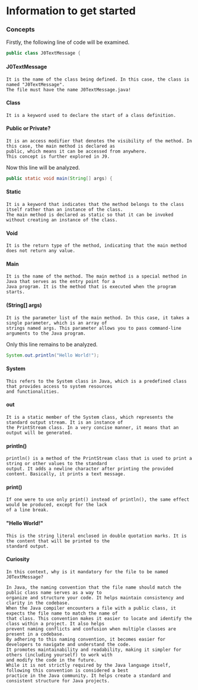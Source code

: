 # Information to get started

### Concepts

Firstly, the following line of code will be examined.
```java
public class J0TextMessage {
```
#### J0TextMessage
    It is the name of the class being defined. In this case, the class is named "J0TextMessage".
    The file must have the name J0TextMessage.java!
    
#### Class
    It is a keyword used to declare the start of a class definition.

#### Public or Private?
    It is an access modifier that denotes the visibility of the method. In this case, the main method is declared as 
    public, which means it can be accessed from anywhere.
    This concept is further explored in J9.

Now this line will be analyzed.
```java
public static void main(String[] args) {
```

#### Static
    It is a keyword that indicates that the method belongs to the class itself rather than an instance of the class. 
    The main method is declared as static so that it can be invoked without creating an instance of the class.

#### Void 
    It is the return type of the method, indicating that the main method does not return any value.

#### Main
    It is the name of the method. The main method is a special method in Java that serves as the entry point for a 
    Java program. It is the method that is executed when the program starts.

#### (String[] args)
    It is the parameter list of the main method. In this case, it takes a single parameter, which is an array of 
    strings named args. This parameter allows you to pass command-line arguments to the Java program.

Only this line remains to be analyzed.
```java
System.out.println("Hello World!");
```

#### System 
    This refers to the System class in Java, which is a predefined class that provides access to system resources 
    and functionalities.

#### out 
    It is a static member of the System class, which represents the standard output stream. It is an instance of 
    the PrintStream class. In a very concise manner, it means that an output will be generated.

#### println() 
    println() is a method of the PrintStream class that is used to print a string or other values to the standard 
    output. It adds a newline character after printing the provided content. Basically, it prints a text message.

#### print()
    If one were to use only print() instead of println(), the same effect would be produced, except for the lack 
    of a line break.

#### "Hello World!"
    This is the string literal enclosed in double quotation marks. It is the content that will be printed to the 
    standard output.

#### Curiosity
    
    In this context, why is it mandatory for the file to be named J0TextMessage?

    In Java, the naming convention that the file name should match the public class name serves as a way to 
    organize and structure your code. It helps maintain consistency and clarity in the codebase.
    When the Java compiler encounters a file with a public class, it expects the file name to match the name of
    that class. This convention makes it easier to locate and identify the class within a project. It also helps
    prevent naming conflicts and confusion when multiple classes are present in a codebase.
    By adhering to this naming convention, it becomes easier for developers to navigate and understand the code. 
    It promotes maintainability and readability, making it simpler for others (including yourself) to work with 
    and modify the code in the future.
    While it is not strictly required by the Java language itself, following this convention is considered a best 
    practice in the Java community. It helps create a standard and consistent structure for Java projects.